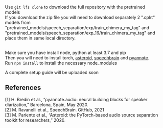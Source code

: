 Use 
<addr> `git lfs clone` 
to download the full repository with the pretrained models <br />
If you download the zip file you will need to download separately 2 ".cpkt" models from <br />  "pretrained_models/speech_separation/exp/train_chimera_my_tag" and "pretrained_models/speech_separation/exp_16/train_chimera_my_tag" and place them in same local directory. <br /> <br /> 

Make sure you have install node, python at least 3.7 and pip <br />
Then you will need to install torch, [asteroid], [speechbrain] and [pyannote]. <br />
Run `npm install` to install the necessary node_modules <br />
  
A complete setup guide will be uploaded soon <br />
  
## References
[1] H. Bredin et al., “pyannote.audio: neural building blocks for speaker diarization,” Barcelona,
Spain, May 2020. <br />
[2] M. Ravanelli et al., SpeechBrain. GitHub, 2021 <br />
[3] M. Pariente et al., “Asteroid: the PyTorch-based audio source separation toolkit for researchers,” 2020.


  

  [asteroid]: https://github.com/asteroid-team/asteroid
  [speechbrain]: https://github.com/speechbrain/speechbrain
  [pyannote]: https://github.com/pyannote/pyannote-audio
